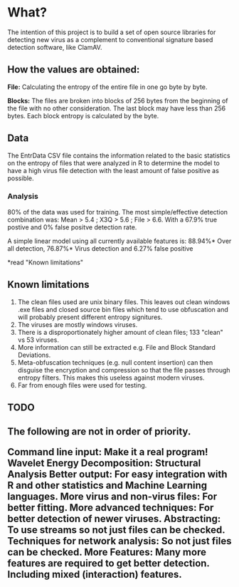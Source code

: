 <h1>What?</h1>
<p>
The intention of this project is to build a set of open source libraries for detecting new virus as a complement to conventional signature based detection software, like ClamAV.
</p>

<h2>How the values are obtained:</h2>
<h>
<p>
<strong>File:</strong> Calculating the entropy of the entire file in one go byte by byte.
</p>
<p>
<strong>Blocks:</strong> The files are broken into blocks of 256 bytes from the beginning of the file with no other consideration. The last block may have less than 256 bytes. Each block entropy is calculated by the byte.
</p>

<h3></h3>


<h2>Data</h2>
<p>
The EntrData CSV file contains the information  related to the basic statistics on the entropy of files that were analyzed in R to determine the model to have a high virus file detection with the least amount of false positive as possible.
</p>

<h3>Analysis</h3>
<p>
80% of the data was used for training.
The most simple/effective detection combination was:
  Mean > 5.4 ; X3Q  > 5.6 ; File > 6.6. 
With a 67.9% true postive and 0% false positve detection rate.
</p>
<p>
A simple linear model using all currently available features is:
88.94%* Over all detection, 76.87%* Virus detection and 6.27% false positive



*read "Known limitations"
</p>

<h2>Known limitations</h2>
<ol>
<li>
The clean files used are unix binary files. This leaves out clean windows .exe files and closed source bin files which tend to use obfuscation and will probably present different entropy signitures.
</li>
<li>The viruses are mostly windows viruses.</li>
<li>There is a disproportionately higher amount of clean files; 133 "clean" vs 53 viruses.
</li>
<li>More information can still be extracted e.g. File and Block Standard Deviations.
</li>
<li>Meta-obfuscation techniques (e.g. null content insertion) can then disguise the encryption and compression so that the file passes through entropy filters. This makes this useless against modern viruses.
</li>
<li>Far from enough files were used for testing.</li>
</ol>

<h2>TODO<h2>
<p>
The following are not in order of priority.
</p>
<strong>Command line input:</strong> Make it a real program!
<strong>Wavelet Energy Decomposition:</strong> Structural Analysis
<strong>Better output:</strong> For easy integration with R and other statistics and Machine Learning languages.
<strong>More virus and non-virus files:</strong> For better fitting.
<strong>More advanced techniques:</strong> For better detection of newer viruses.
<strong>Abstracting:</strong> To use streams so not just files can be checked. 
<strong>Techniques for network analysis:</strong> So not just files can be checked.
<strong>More Features:</strong> Many more features are required to get better detection. Including mixed (interaction) features.


